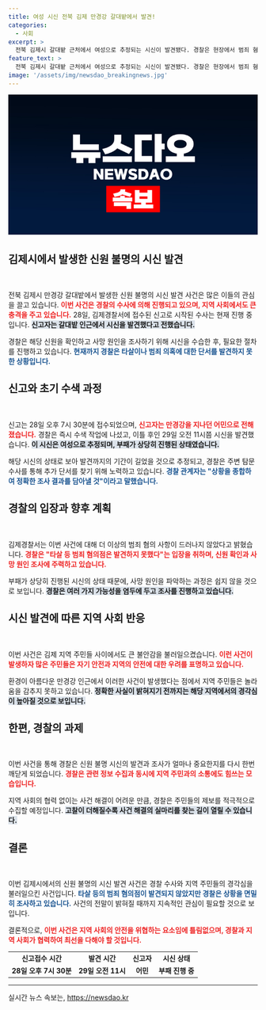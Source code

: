 ```yaml
---
title: 여성 시신 전북 김제 만경강 갈대밭에서 발견!
categories:
  - 사회
excerpt: >
  전북 김제시 갈대밭 근처에서 여성으로 추정되는 시신이 발견됐다. 경찰은 현장에서 범죄 혐의점이 없다고 밝히며, 신원 확인과 사망 원인 조사를 진행 중이다. 여러분의 관심이 필요한 사건입니다!
feature_text: >
  전북 김제시 갈대밭 근처에서 여성으로 추정되는 시신이 발견됐다. 경찰은 현장에서 범죄 혐의점이 없다고 밝히며, 신원 확인과 사망 원인 조사를 진행 중이다. 여러분의 관심이 필요한 사건입니다!
image: '/assets/img/newsdao_breakingnews.jpg'
---
```


<p><img src="/assets/img/newsdao_breakingnews.jpg" alt="implanttips 속보" /></p>

<h2 data-ke-size="size26">김제시에서 발생한 신원 불명의 시신 발견</h2>

<p data-ke-size="size16">&nbsp;</p>

<p>전북 김제시 만경강 갈대밭에서 발생한 신원 불명의 시신 발견 사건은 많은 이들의 관심을 끌고 있습니다. <b><span style="color: #ee2323;">이번 사건은 경찰의 수사에 의해 진행되고 있으며, 지역 사회에서도 큰 충격을 주고 있습니다.</span></b> 28일, 김제경찰서에 접수된 신고로 시작된 수사는 현재 진행 중입니다. <b><span style="background-color: #21538527;">신고자는 갈대밭 인근에서 시신을 발견했다고 전했습니다.</span></b> </p>

<p>경찰은 해당 신원을 확인하고 사망 원인을 조사하기 위해 시신을 수습한 후, 필요한 절차를 진행하고 있습니다. <b><span style="color: #1a5490;">현재까지 경찰은 타살이나 범죄 의혹에 대한 단서를 발견하지 못한 상황입니다.</span></b></p>

<h2 data-ke-size="size26">신고와 초기 수색 과정</h2>

<p data-ke-size="size16">&nbsp;</p>

<p>신고는 28일 오후 7시 30분에 접수되었으며, <b><span style="color: #ee2323;">신고자는 만경강을 지나던 어민으로 전해졌습니다.</span></b> 경찰은 즉시 수색 작업에 나섰고, 이틀 후인 29일 오전 11시쯤 시신을 발견했습니다. <b><span style="background-color: #21538527;">이 시신은 여성으로 추정되며, 부패가 상당히 진행된 상태였습니다.</span></b></p>

<p>해당 시신의 상태로 보아 발견까지의 기간이 길었을 것으로 추정되고, 경찰은 주변 탐문 수사를 통해 추가 단서를 찾기 위해 노력하고 있습니다. <b><span style="color: #1a5490;">경찰 관계자는 "상황을 종합하여 정확한 조사 결과를 담아낼 것"이라고 말했습니다.</span></b></p>

<h2 data-ke-size="size26">경찰의 입장과 향후 계획</h2>

<p data-ke-size="size16">&nbsp;</p>

<p>김제경찰서는 이번 사건에 대해 더 이상의 범죄 혐의 사항이 드러나지 않았다고 밝혔습니다. <b><span style="color: #ee2323;">경찰은 "타살 등 범죄 혐의점은 발견하지 못했다"는 입장을 취하며, 신원 확인과 사망 원인 조사에 주력하고 있습니다.</span></b> </p>

<p>부패가 상당히 진행된 시신의 상태 때문에, 사망 원인을 파악하는 과정은 쉽지 않을 것으로 보입니다. <b><span style="background-color: #21538527;">경찰은 여러 가지 가능성을 염두에 두고 조사를 진행하고 있습니다.</span></b> </p>

<h2 data-ke-size="size26">시신 발견에 따른 지역 사회 반응</h2>

<p data-ke-size="size16">&nbsp;</p>

<p>이번 사건은 김제 지역 주민들 사이에서도 큰 불안감을 불러일으켰습니다. <b><span style="color: #ee2323;">이런 사건이 발생하자 많은 주민들은 자기 안전과 지역의 안전에 대한 우려를 표명하고 있습니다.</span></b> </p>

<p>환경이 아름다운 만경강 인근에서 이러한 사건이 발생했다는 점에서 지역 주민들은 놀라움을 감추지 못하고 있습니다. <b><span style="background-color: #21538527;">정확한 사실이 밝혀지기 전까지는 해당 지역에서의 경각심이 높아질 것으로 보입니다.</span></b>  </p>

<h2 data-ke-size="size26">한편, 경찰의 과제</h2>

<p data-ke-size="size16">&nbsp;</p>

<p>이번 사건을 통해 경찰은 신원 불명 시신의 발견과 조사가 얼마나 중요한지를 다시 한번 깨닫게 되었습니다. <b><span style="color: #ee2323;">경찰은 관련 정보 수집과 동시에 지역 주민과의 소통에도 힘쓰는 모습입니다.</span></b> </p>

<p>지역 사회의 협력 없이는 사건 해결이 어려운 만큼, 경찰은 주민들의 제보를 적극적으로 수집할 예정입니다. <b><span style="background-color: #21538527;">고찰이 더해질수록 사건 해결의 실마리를 찾는 길이 열릴 수 있습니다.</span></b> </p>

<h2 data-ke-size="size26">결론</h2>

<p data-ke-size="size16">&nbsp;</p>

<p>이번 김제시에서의 신원 불명의 시신 발견 사건은 경찰 수사와 지역 주민들의 경각심을 불러일으킨 사건입니다. <b><span style="color: #1a5490;">타살 등의 범죄 혐의점이 발견되지 않았지만 경찰은 상황을 면밀히 조사하고 있습니다.</span></b> 사건의 전말이 밝혀질 때까지 지속적인 관심이 필요할 것으로 보입니다. </p>

<p>결론적으로, <b><span style="color: #ee2323;">이번 사건은 지역 사회의 안전을 위협하는 요소임에 틀림없으며, 경찰과 지역 사회가 협력하여 최선을 다해야 할 것입니다.</span></b> </p>

<table style="width: 100%;">
    <tr>
        <td style="text-align: center; height: 17px;"><b>신고접수 시간</b></td>
        <td style="text-align: center; height: 17px;"><b>발견 시간</b></td>
        <td style="text-align: center; height: 17px;"><b>신고자</b></td>
        <td style="text-align: center; height: 17px;"><b>시신 상태</b></td>
    </tr>
    <tr>
        <td style="text-align: center; height: 17px;"><b>28일 오후 7시 30분</b></td>
        <td style="text-align: center; height: 17px;"><b>29일 오전 11시</b></td>
        <td style="text-align: center; height: 17px;"><b>어민</b></td>
        <td style="text-align: center; height: 17px;"><b>부패 진행 중</b></td>
    </tr>
</table>

<hr />
실시간 뉴스 속보는, <a href="https://newsdao.kr" rel="dofollow">https://newsdao.kr</a>


